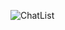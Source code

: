 ![ChatList](https://github.com/LeeJaeheee/iOS_Basic_Apps/assets/74818845/2ecc8f19-ad7f-4bca-aa1f-43437d8d2c6c)
